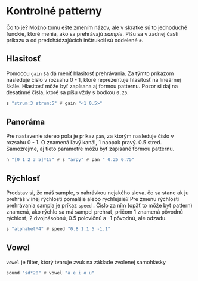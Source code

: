 # Kontrolné patterny

Čo to je? Možno tomu ešte zmením názov, ale v skratke sú to jednoduché funckie, ktoré menia, ako sa prehrávajú _sample_. Píšu sa v zadnej časti príkazu a od predchádzajúcich inštrukcií sú oddelené ```#```.


## Hlasitosť

Pomocou ```gain``` sa dá meniť hlasitosť prehrávania. Za týmto príkazom nasleduje číslo v rozsahu 0 - 1, ktoré reprezentuje hlasitosť na lineárnej škále. Hlasitosť môže byť zapísana aj formou patternu. Pozor si daj na desatinné čísla, ktoré sa píšu vždy s bodkou ```0.25```.


```haskell
s "strum:3 strum:5" # gain "<1 0.5>"
```

## Panoráma

Pre nastavenie stereo poľa je príkaz ```pan```, za ktorým nasleduje číslo v rozsahu 0 - 1. O znamená ľavý kanál, 1 naopak pravý. 0.5 stred. Samozrejme, aj tieto parametre môžu byť zapísané formou patternu.


```haskell
n "[0 1 2 3 5]*15" # s "arpy" # pan " 0.25 0.75"
```

## Rýchlosť

Predstav si, že máš sample, s nahrávkou nejakého slova. čo sa stane ak ju prehráš v inej rýchlosti pomalšie alebo rýchlejšie?
Pre zmenu rýchlosti prehrávania sampla je príkaz ```speed``` . Číslo za ním (opäť to môže byť pattern) znamená, ako rýchlo sa má sampel prehrať, pričom 1 znamená pôvodnú rýchlosť, 2 dvojnásobnú, 0.5 polovičnú a -1 pôvodnú, ale odzadu.


```haskell
s "alphabet*4" # speed "0.8 1.1 5 -1.1"
```


## Vowel

```vowel``` je filter, ktorý tvaruje zvuk na základe zvolenej samohlásky

```haskell
sound "sd*20" # vowel "a e i o u"
```
